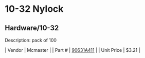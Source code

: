 # 10-32 Nylock
## Hardware/10-32
Description: 	pack of 100 

| Vendor | Mcmaster | 
| Part # | [90631A411](http://www.mcmaster.com/) | 
| Unit Price | $3.21 | 
